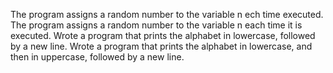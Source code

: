 The program assigns a random number to the variable n ech time executed.
The program assigns a random number to the variable n each time it is executed.
Wrote a program that prints the alphabet in lowercase, followed by a new line.
Wrote a program that prints the alphabet in lowercase, and then in uppercase, followed by a new line.
